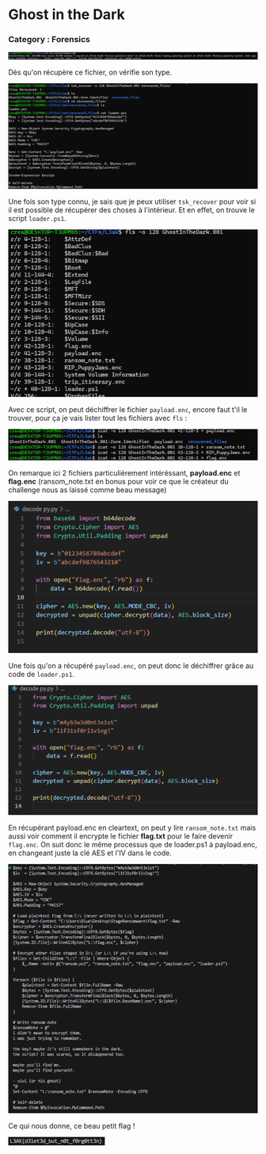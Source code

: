 # Ghost in the Dark
### Category : Forensics

![image 1](https://github.com/CreaTikaa/CTFs-Writeups/blob/main/L3ak%20CTF%202025/screenshots/image1.png)

Dès qu'on récupère ce fichier, on vérifie son type. 

![image 2](https://github.com/CreaTikaa/CTFs-Writeups/blob/main/L3ak%20CTF%202025/screenshots/image2.png)

Une fois son type connu, je sais que je peux utiliser `tsk_recover` pour voir si il est possible de récupérer des choses à l'intérieur. Et en effet, on trouve le script `loader.ps1`.

![image 3](https://github.com/CreaTikaa/CTFs-Writeups/blob/main/L3ak%20CTF%202025/screenshots/image3.png)

Avec ce script, on peut déchiffrer le fichier `payload.enc`, encore faut t'il le trouver, pour ça je vais lister tout les fichiers avec `fls` : 

![image 4](https://github.com/CreaTikaa/CTFs-Writeups/blob/main/L3ak%20CTF%202025/screenshots/image4.png)

On remarque ici 2 fichiers particulièrement intéréssant, **payload.enc** et **flag.enc** (ransom_note.txt en bonus pour voir ce que le créateur du challenge nous as laissé comme beau message)

![image 5](https://github.com/CreaTikaa/CTFs-Writeups/blob/main/L3ak%20CTF%202025/screenshots/image5.png)

Une fois qu'on a récupéré `payload.enc`, on peut donc le déchiffrer grâce au code de `loader.ps1`.

![image 6](https://github.com/CreaTikaa/CTFs-Writeups/blob/main/L3ak%20CTF%202025/screenshots/image6.png)

En récupérant payload.enc en cleartext, on peut y lire `ransom_note.txt` mais aussi voir comment il encrypte le fichier **flag.txt** pour le faire devenir `flag.enc`. On suit donc le même processus que de loader.ps1 à payload.enc, en changeant juste la clé AES et l'IV dans le code.

![image 7](https://github.com/CreaTikaa/CTFs-Writeups/blob/main/L3ak%20CTF%202025/screenshots/image7.png)

Ce qui nous donne, ce beau petit flag !

![image 8](https://github.com/CreaTikaa/CTFs-Writeups/blob/main/L3ak%20CTF%202025/screenshots/image8.png)
